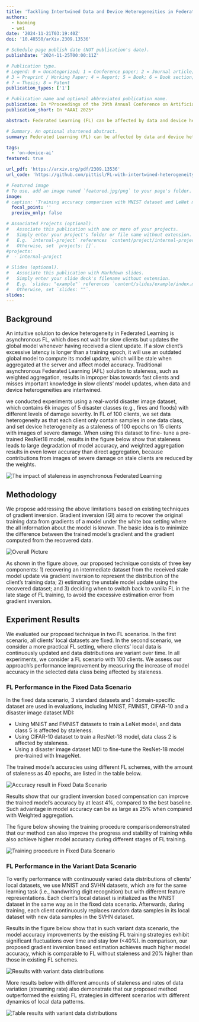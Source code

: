 ```yaml
---
title: 'Tackling Intertwined Data and Device Heterogeneities in Federated Learning with Unlimited Staleness'
authors:
  - haoming
  - wei
date: '2024-11-21T03:19:40Z'
doi: '10.48550/arXiv.2309.13536'

# Schedule page publish date (NOT publication's date).
publishDate: '2024-11-25T00:00:11Z'

# Publication type.
# Legend: 0 = Uncategorized; 1 = Conference paper; 2 = Journal article;
# 3 = Preprint / Working Paper; 4 = Report; 5 = Book; 6 = Book section;
# 7 = Thesis; 8 = Patent
publication_types: ['1']

# Publication name and optional abbreviated publication name.
publication: In *Proceedings of the 39th Annual Conference on Artificial Intelligence (AAAI 2025)*
publication_short: In *AAAI 2025*

abstract: Federated Learning (FL) can be affected by data and device heterogeneities, caused by clients' different local data distributions and latencies in uploading model updates (i.e., staleness). Traditional schemes consider these heterogeneities as two separate and independent aspects, but this assumption is unrealistic in practical FL scenarios where these heterogeneities are intertwined. In these cases, traditional FL schemes are ineffective, and a better approach is to convert a stale model update into a unstale one. In this paper, we present a new FL framework that ensures the accuracy and computational efficiency of this conversion, hence effectively tackling the intertwined heterogeneities that may cause unlimited staleness in model updates. Our basic idea is to estimate the distributions of clients' local training data from their uploaded stale model updates, and use these estimations to compute unstale client model updates. In this way, our approach does not require any auxiliary dataset nor the clients' local models to be fully trained, and does not incur any additional computation or communication overhead at client devices. We compared our approach with the existing FL strategies on mainstream datasets and models, and showed that our approach can improve the trained model accuracy by up to 25% and reduce the number of required training epochs by up to 35%.

# Summary. An optional shortened abstract.
summary: Federated Learning (FL) can be affected by data and device heterogeneities. Traditional schemes consider these heterogeneities as two separate and independent aspects, but this assumption is unrealistic in practical FL scenarios where these heterogeneities are intertwined. In these cases, traditional FL schemes are ineffective. We introduce a novel FL framework with the idea of estimating the distributions of clients' local training data from their uploaded stale model updates, and use these estimations to compute unstale client model updates. Experiments on comparison with existing FL strategies on mainstream datasets and models showed that our approach can improve the trained model accuracy by up to 25% and reduce the number of required training epochs by up to 35%.

tags:
  - 'on-device-ai'
featured: true

url_pdf: 'https://arxiv.org/pdf/2309.13536'
url_code: 'https://github.com/pittisl/FL-with-intertwined-heterogeneity'

# Featured image
# To use, add an image named `featured.jpg/png` to your page's folder.
image:
# caption: 'Training accuracy comparison with MNIST dataset and LeNet model'
  focal_point: ''
  preview_only: false

# Associated Projects (optional).
#   Associate this publication with one or more of your projects.
#   Simply enter your project's folder or file name without extension.
#   E.g. `internal-project` references `content/project/internal-project/index.md`.
#   Otherwise, set `projects: []`.
#projects:
#  - internal-project

# Slides (optional).
#   Associate this publication with Markdown slides.
#   Simply enter your slide deck's filename without extension.
#   E.g. `slides: "example"` references `content/slides/example/index.md`.
#   Otherwise, set `slides: ""`.
slides:
---
```


## Background

An intuitive solution to device heterogeneity in Federated Learning is asynchronous FL,
which does not wait for slow clients but updates the global model whenever having
received a client update. If a slow client’s excessive latency is longer than a training epoch,
it will use an outdated global model to compute its model update, which will be stale when aggregated
at the server and affect model accuracy. Traditional asynchronous Federated Learning (AFL) solution
to staleness, such as weighted aggregation, results in improper bias towards fast clients and misses
important knowledge in slow clients’ model updates, when data and device heterogeneities are intertwined.

we conducted experiments using a real-world disaster image dataset, which contains 6k images of 5 disaster classes
(e.g., fires and floods) with different levels of damage severity. In FL of 100 clients, we set data
heterogeneity as that each client only contain samples in one data class, and set device heterogeneity as
a staleness of 100 epochs on 15 clients with images of severe damage. When using this dataset to fine-
tune a pre-trained ResNet18 model, results in the figure below show that staleness leads to large degradation
of model accuracy, and weighted aggregation results in even lower accuracy than direct aggregation,
because contributions from images of severe damage on stale clients are reduced by the weights.

![The impact of staleness in asynchronous Federated Learning](2023-intertwined-heterogeneity/intertwined-fig1.png)

## Methodology

We propose addressing the above limitations based on existing techniques of gradient inversion. Gradient inversion (GI) aims to recover the original training data from gradients of a model under the white box setting where the all information about the model is known. The basic idea is to minimize the difference between the trained model’s gradient and the gradient computed from the recovered data.

![Overall Picture](2023-intertwined-heterogeneity/intertwined-fig2.png)

As shown in the figure above, our proposed technique consists of three key components: 1) recovering an intermediate dataset from the received stale model update via gradient inversion to represent the distribution of the client’s training data; 2) estimating the unstale model update using the recovered dataset; and 3) deciding when to switch back to vanilla FL in the late stage of FL training, to avoid the excessive estimation error from gradient inversion.

## Experiment Results

We evaluated our proposed technique in two FL scenarios. In the first scenario, all clients’ local datasets are fixed. In the second scenario, we consider a more practical FL setting, where clients’ local data is continuously updated and data distributions are variant over time.
In all experiments, we consider a FL scenario with 100 clients.
We assess our approach’s performance improvement by measuring the increase of model accuracy in the selected data class being affected by staleness.

### FL Performance in the Fixed Data Scenario

In the fixed data scenario, 3 standard datasets and 1 domain-specific dataset are used in evaluations,
including MNIST, FMNIST, CIFAR-10 and a disaster image dataset MDI:

* Using MNIST and FMNIST datasets to train a LeNet model, and data class 5 is affected by staleness.
* Using CIFAR-10 dataset to train a ResNet-18 model, data class 2 is affected by staleness.
* Using a disaster image dataset MDI to fine-tune the ResNet-18 model pre-trained with ImageNet.

The trained model’s accuracies using different FL schemes, with the amount of staleness as 40 epochs,
are listed in the table below.

![Accuracy result in Fixed Data Scenario](2023-intertwined-heterogeneity/intertwined-table9.png)

Results show that our gradient inversion based compensation can improve the trained
model’s accuracy by at least 4%, compared to the best baseline. Such advantage in model accuracy can
be as large as 25% when compared with Weighted aggregation.

The figure below showing the training procedure comparisondemonstrated that our method can
also improve the progress and stability of training while also achieve higher model accuracy
during different stages of FL training.

![Training procedure in Fixed Data Scenario](2023-intertwined-heterogeneity/intertwined-fig11.png)

### FL Performance in the Variant Data Scenario

To verify performance with continuously varied data distributions of clients’ local datasets, we use MNIST and SVHN datasets, which are for the same learning task (i.e., handwriting digit recognition) but with different feature representations. Each client’s local dataset is initialized as the MNIST dataset in the same way as in the fixed data scenario. Afterwards, during training, each client continuously replaces random data samples in its local dataset with new data samples in the SVHN dataset.

Results in the figure below show that in such variant data scenario, the model accuracy improvements by the existing FL training strategies exhibit significant fluctuations over time and stay low (<40%). in comparison, our proposed gradient inversion based estimation achieves much higher model accuracy, which is comparable to FL without staleness and 20% higher than those in existing FL schemes.

![Results with variant data distributions](2023-intertwined-heterogeneity/intertwined-fig13.png)

More results below with different amounts of staleness and rates of data variation (streaming rate) also demonstrate that our proposed method outperformed the existing FL strategies in different scenarios with different dynamics of local data patterns.

![Table results with variant data distributions](2023-intertwined-heterogeneity/intertwined-table1213.png)
